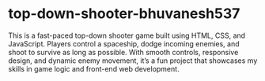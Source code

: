 # top-down-shooter-bhuvanesh537
This is a fast-paced top-down shooter game built using HTML, CSS, and JavaScript. Players control a spaceship, dodge incoming enemies, and shoot to survive as long as possible. With smooth controls, responsive design, and dynamic enemy movement, it’s a fun project that showcases my skills in game logic and front-end web development.
